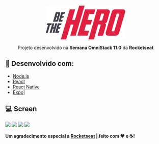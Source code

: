 <p align="center">
<img alt="BeTheHero" title="#BeTheHero" src="https://github.com/vespidhook/BeTheHero/blob/master/mobile/src/assets/logo@3x.png?raw=true" width="250px" /></p>

<p align="center">Projeto desenvolvido na <strong>Semana OmniStack 11.0</strong> da <strong>Rocketseat</strong></p>
<p align="center">

## 🚀 Desenvolvido com:

- [Node.js](https://nodejs.org/en/) 
- [React](https://reactjs.org)
- [React Native](https://facebook.github.io/react-native/)
- [Expo](https://expo.io/)|

## :computer: Screen

<img align="center" src="https://media-exp1.licdn.com/dms/image/C4D22AQHDNP9EShkvKQ/feedshare-shrink_2048_1536/0?e=1588204800&v=beta&t=sMgLH1OL19Pa6QkN5vJe10DMgO_qfchoOa_nccS0rds"></img>
<img align="center" src="https://media-exp1.licdn.com/dms/image/C4D22AQHz6Vt4oGpqow/feedshare-shrink_2048_1536/0?e=1588204800&v=beta&t=-6W8s5NwiMC1mdmYUH5aS7wahdAWb52EsNa548xYyMI"></img>
<img align="center" src="https://media-exp1.licdn.com/dms/image/C4D22AQHpEvxk_A4xcw/feedshare-shrink_2048_1536/0?e=1588204800&v=beta&t=TBn0dWaHZOAeJN0R5_nLUEvYfhC_EHK03DLiJbbuQEg"></img>
<img align="center" src="https://media-exp1.licdn.com/dms/image/C4D22AQHUAKUdzydabQ/feedshare-shrink_2048_1536/0?e=1588204800&v=beta&t=DPsiSJ-N4fzaWDYpk_A5o0dIdAE_mUOZY-nLn4yfXb8"></img>

#### Um agradecimento especial a [Rocketseat](https://www.rocketseat.com.br) | feito com ❤ e ☕!
